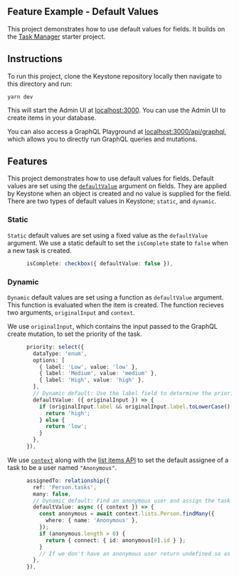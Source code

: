 ## Feature Example - Default Values

This project demonstrates how to use default values for fields.
It builds on the [Task Manager](../task-manager) starter project.

## Instructions

To run this project, clone the Keystone repository locally then navigate to this directory and run:

```shell
yarn dev
```

This will start the Admin UI at [localhost:3000](http://localhost:3000).
You can use the Admin UI to create items in your database.

You can also access a GraphQL Playground at [localhost:3000/api/graphql](http://localhost:3000/api/graphql), which allows you to directly run GraphQL queries and mutations.

## Features

This project demonstrates how to use default values for fields.
Default values are set using the [`defaultValue`](https://next.keystonejs.com/apis/fields#scalar-types) argument on fields.
They are applied by Keystone when an object is created and no value is supplied for the field.
There are two types of default values in Keystone; `static`, and `dynamic`.

### Static

`Static` default values are set using a fixed value as the `defaultValue` argument.
We use a static default to set the `isComplete` state to `false` when a new task is created.

```typescript
      isComplete: checkbox({ defaultValue: false }),
```

### Dynamic

`Dynamic` default values are set using a function as `defaultValue` argument.
This function is evaluated when the item is created.
The function recieves two arguments, `originalInput` and `context`.

We use `originalInput`, which contains the input passed to the GraphQL create mutation, to set the priority of the task.

```typescript
      priority: select({
        dataType: 'enum',
        options: [
          { label: 'Low', value: 'low' },
          { label: 'Medium', value: 'medium' },
          { label: 'High', value: 'high' },
        ],
        // Dynamic default: Use the label field to determine the priority
        defaultValue: ({ originalInput }) => {
          if (originalInput.label && originalInput.label.toLowerCase().includes('urgent')) {
            return 'high';
          } else {
            return 'low';
          }
        },
      }),
```

We use [`context`](https://next.keystonejs.com/apis/context) along with the [list items API](https://next.keystonejs.com/apis/list-items) to set the default assignee of a task to be a user named `"Anonymous"`.

```typescript
      assignedTo: relationship({
        ref: 'Person.tasks',
        many: false,
        // Dynamic default: Find an anonymous user and assign the task to them
        defaultValue: async ({ context }) => {
          const anonymous = await context.lists.Person.findMany({
            where: { name: 'Anonymous' },
          });
          if (anonymous.length > 0) {
            return { connect: { id: anonymous[0].id } };
          }
          // If we don't have an anonymous user return undefined so as not to apply any default
        },
      }),
```
